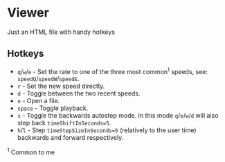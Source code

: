 # Viewer
Just an HTML file with handy hotkeys

## Hotkeys

- `q`/`w`/`e` - Set the rate to one of the three most common<sup>1</sup> speeds, see: `speedQ`/`speedW`/`speedE`.
- `r` - Set the new speed directly.
- `d` - Toggle between the two recent speeds.
- `o` - Open a file.
- `space` - Toggle playback.
- `s` - Toggle the backwards autostep mode. In this mode `q`/`e`/`w`/`d` will also step back `timeShiftInSeconds=5`.
- `h`/`l` - Step `timeStepSizeInSeconds=5` (relatively to the user time) backwards and forward respectively.

<sup>1</sup> Common to me
